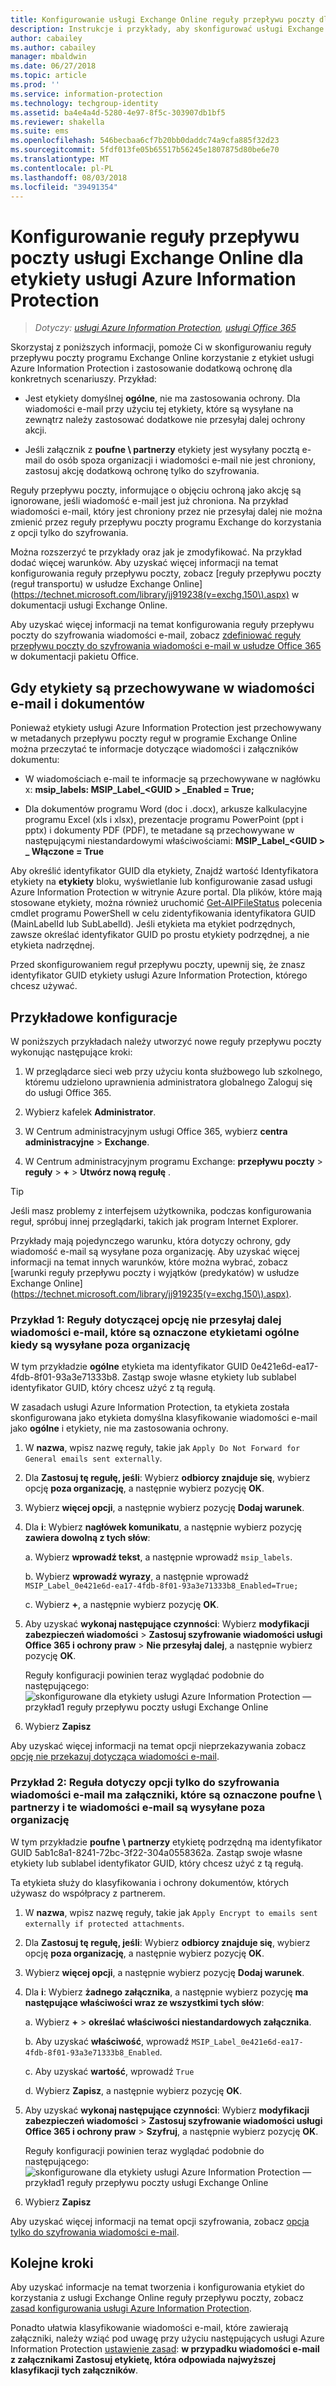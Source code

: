 ```yaml
---
title: Konfigurowanie usługi Exchange Online reguły przepływu poczty dla etykiety usługi Azure Information Protection
description: Instrukcje i przykłady, aby skonfigurować usługi Exchange Online reguły przepływu poczty dla etykiety usługi Azure Information Protection.
author: cabailey
ms.author: cabailey
manager: mbaldwin
ms.date: 06/27/2018
ms.topic: article
ms.prod: ''
ms.service: information-protection
ms.technology: techgroup-identity
ms.assetid: ba4e4a4d-5280-4e97-8f5c-303907db1bf5
ms.reviewer: shakella
ms.suite: ems
ms.openlocfilehash: 546becbaa6cf7b20bb0daddc74a9cfa885f32d23
ms.sourcegitcommit: 5fdf013fe05b65517b56245e1807875d80be6e70
ms.translationtype: MT
ms.contentlocale: pl-PL
ms.lasthandoff: 08/03/2018
ms.locfileid: "39491354"
---
```

# <a name="configuring-exchange-online-mail-flow-rules-for-azure-information-protection-labels"></a>Konfigurowanie reguły przepływu poczty usługi Exchange Online dla etykiety usługi Azure Information Protection

>*Dotyczy: [usługi Azure Information Protection](https://azure.microsoft.com/pricing/details/information-protection), [usługi Office 365](http://download.microsoft.com/download/E/C/F/ECF42E71-4EC0-48FF-AA00-577AC14D5B5C/Azure_Information_Protection_licensing_datasheet_EN-US.pdf)*

Skorzystaj z poniższych informacji, pomoże Ci w skonfigurowaniu reguły przepływu poczty programu Exchange Online korzystanie z etykiet usługi Azure Information Protection i zastosowanie dodatkową ochronę dla konkretnych scenariuszy. Przykład:

- Jest etykiety domyślnej **ogólne**, nie ma zastosowania ochrony. Dla wiadomości e-mail przy użyciu tej etykiety, które są wysyłane na zewnątrz należy zastosować dodatkowe nie przesyłaj dalej ochrony akcji.

- Jeśli załącznik z **poufne \ partnerzy** etykiety jest wysyłany pocztą e-mail do osób spoza organizacji i wiadomości e-mail nie jest chroniony, zastosuj akcję dodatkową ochronę tylko do szyfrowania.

Reguły przepływu poczty, informujące o objęciu ochroną jako akcję są ignorowane, jeśli wiadomość e-mail jest już chroniona. Na przykład wiadomości e-mail, który jest chroniony przez nie przesyłaj dalej nie można zmienić przez reguły przepływu poczty programu Exchange do korzystania z opcji tylko do szyfrowania.  

Można rozszerzyć te przykłady oraz jak je zmodyfikować. Na przykład dodać więcej warunków. Aby uzyskać więcej informacji na temat konfigurowania reguły przepływu poczty, zobacz [reguły przepływu poczty (reguł transportu) w usłudze Exchange Online] (https://technet.microsoft.com/library/jj919238(v=exchg.150\).aspx) w dokumentacji usługi Exchange Online.

Aby uzyskać więcej informacji na temat konfigurowania reguły przepływu poczty do szyfrowania wiadomości e-mail, zobacz [zdefiniować reguły przepływu poczty do szyfrowania wiadomości e-mail w usłudze Office 365](https://support.office.com/article/define-mail-flow-rules-to-encrypt-email-messages-in-office-365-9b7daf19-d5f2-415b-bc43-a0f5f4a585e8) w dokumentacji pakietu Office. 

## <a name="where-labels-are-stored-in-emails-and-documents"></a>Gdy etykiety są przechowywane w wiadomości e-mail i dokumentów

Ponieważ etykiety usługi Azure Information Protection jest przechowywany w metadanych przepływu poczty reguł w programie Exchange Online można przeczytać te informacje dotyczące wiadomości i załączników dokumentu:

- W wiadomościach e-mail te informacje są przechowywane w nagłówku x: **msip_labels: MSIP_Label_\<GUID > _Enabled = True;** 

- Dla dokumentów programu Word (doc i .docx), arkusze kalkulacyjne programu Excel (xls i xlsx), prezentacje programu PowerPoint (ppt i pptx) i dokumenty PDF (PDF), te metadane są przechowywane w następującymi niestandardowymi właściwościami: **MSIP_Label_\<GUID > _ Włączone = True**  

Aby określić identyfikator GUID dla etykiety, Znajdź wartość Identyfikatora etykiety na **etykiety** bloku, wyświetlanie lub konfigurowanie zasad usługi Azure Information Protection w witrynie Azure portal. Dla plików, które mają stosowane etykiety, można również uruchomić [Get-AIPFileStatus](/powershell/module/azureinformationprotection/get-aipfilestatus) polecenia cmdlet programu PowerShell w celu zidentyfikowania identyfikatora GUID (MainLabelId lub SubLabelId). Jeśli etykieta ma etykiet podrzędnych, zawsze określać identyfikator GUID po prostu etykiety podrzędnej, a nie etykieta nadrzędnej.

Przed skonfigurowaniem reguł przepływu poczty, upewnij się, że znasz identyfikator GUID etykiety usługi Azure Information Protection, którego chcesz używać.

## <a name="example-configurations"></a>Przykładowe konfiguracje

W poniższych przykładach należy utworzyć nowe reguły przepływu poczty wykonując następujące kroki:

1. W przeglądarce sieci web przy użyciu konta służbowego lub szkolnego, któremu udzielono uprawnienia administratora globalnego Zaloguj się do usługi Office 365. 

2. Wybierz kafelek **Administrator**.

3. W Centrum administracyjnym usługi Office 365, wybierz **centra administracyjne** > **Exchange**.

4. W Centrum administracyjnym programu Exchange: **przepływu poczty** > **reguły** > **+** > **Utwórz nową regułę** . 

> [!TIP]
> Jeśli masz problemy z interfejsem użytkownika, podczas konfigurowania reguł, spróbuj innej przeglądarki, takich jak program Internet Explorer.

Przykłady mają pojedynczego warunku, która dotyczy ochrony, gdy wiadomość e-mail są wysyłane poza organizację. Aby uzyskać więcej informacji na temat innych warunków, które można wybrać, zobacz [warunki reguły przepływu poczty i wyjątków (predykatów) w usłudze Exchange Online] (https://technet.microsoft.com/library/jj919235(v=exchg.150\).aspx).


### <a name="example-1-rule-that-applies-the-do-not-forward-option-to-emails-that-are-labeled-general-when-they-are-sent-outside-the-organization"></a>Przykład 1: Reguły dotyczącej opcję nie przesyłaj dalej wiadomości e-mail, które są oznaczone etykietami **ogólne** kiedy są wysyłane poza organizację

W tym przykładzie **ogólne** etykieta ma identyfikator GUID 0e421e6d-ea17-4fdb-8f01-93a3e71333b8. Zastąp swoje własne etykiety lub sublabel identyfikator GUID, który chcesz użyć z tą regułą. 

W zasadach usługi Azure Information Protection, ta etykieta została skonfigurowana jako etykieta domyślna klasyfikowanie wiadomości e-mail jako **ogólne** i etykiety, nie ma zastosowania ochrony. 

1. W **nazwa**, wpisz nazwę reguły, takie jak `Apply Do Not Forward for General emails sent externally`.
 
2. Dla **Zastosuj tę regułę, jeśli**: Wybierz **odbiorcy znajduje się**, wybierz opcję **poza organizację**, a następnie wybierz pozycję **OK**.

3. Wybierz **więcej opcji**, a następnie wybierz pozycję **Dodaj warunek**.
 
4. Dla **i**: Wybierz **nagłówek komunikatu**, a następnie wybierz pozycję **zawiera dowolną z tych słów**:
     
    a. Wybierz **wprowadź tekst**, a następnie wprowadź `msip_labels`.
     
    b. Wybierz **wprowadź wyrazy**, a następnie wprowadź `MSIP_Label_0e421e6d-ea17-4fdb-8f01-93a3e71333b8_Enabled=True;`
    
    c. Wybierz **+**, a następnie wybierz pozycję **OK**.

5. Aby uzyskać **wykonaj następujące czynności**: Wybierz **modyfikacji zabezpieczeń wiadomości** > **Zastosuj szyfrowanie wiadomości usługi Office 365 i ochrony praw**  >   **Nie przesyłaj dalej**, a następnie wybierz pozycję **OK**.
    
    Reguły konfiguracji powinien teraz wyglądać podobnie do następującego: ![skonfigurowane dla etykiety usługi Azure Information Protection — przykład1 reguły przepływu poczty usługi Exchange Online](./media/aip-exo-rule-ex1.png)

7. Wybierz **Zapisz** 

Aby uzyskać więcej informacji na temat opcji nieprzekazywania zobacz [opcję nie przekazuj dotycząca wiadomości e-mail](configure-usage-rights.md#do-not-forward-option-for-emails).

### <a name="example-2-rule-that-applies-the-encrypt-only-option-to-emails-when-they-have-attachments-that-are-labeled-confidential--partners-and-these-emails-are-sent-outside-the-organization"></a>Przykład 2: Reguła dotyczy opcji tylko do szyfrowania wiadomości e-mail ma załączniki, które są oznaczone **poufne \ partnerzy** i te wiadomości e-mail są wysyłane poza organizację

W tym przykładzie **poufne \ partnerzy** etykietę podrzędną ma identyfikator GUID 5ab1c8a1-8241-72bc-3f22-304a0558362a. Zastąp swoje własne etykiety lub sublabel identyfikator GUID, który chcesz użyć z tą regułą. 

Ta etykieta służy do klasyfikowania i ochrony dokumentów, których używasz do współpracy z partnerem.   

1. W **nazwa**, wpisz nazwę reguły, takie jak `Apply Encrypt to emails sent externally if protected attachments`.
 
2. Dla **Zastosuj tę regułę, jeśli**: Wybierz **odbiorcy znajduje się**, wybierz opcję **poza organizację**, a następnie wybierz pozycję **OK**.

3. Wybierz **więcej opcji**, a następnie wybierz pozycję **Dodaj warunek**.
 
4. Dla **i**: Wybierz **żadnego załącznika**, a następnie wybierz pozycję **ma następujące właściwości wraz ze wszystkimi tych słów**:
     
    a. Wybierz **+**  >  **określać właściwości niestandardowych załącznika**.
  
    b. Aby uzyskać **właściwość**, wprowadź `MSIP_Label_0e421e6d-ea17-4fdb-8f01-93a3e71333b8_Enabled`.
    
    c. Aby uzyskać **wartość**, wprowadź `True`
    
    d. Wybierz **Zapisz**, a następnie wybierz pozycję **OK**.

5. Aby uzyskać **wykonaj następujące czynności**: Wybierz **modyfikacji zabezpieczeń wiadomości** > **Zastosuj szyfrowanie wiadomości usługi Office 365 i ochrony praw**  >   **Szyfruj**, a następnie wybierz pozycję **OK**.
    
    Reguły konfiguracji powinien teraz wyglądać podobnie do następującego: ![skonfigurowane dla etykiety usługi Azure Information Protection — przykład1 reguły przepływu poczty usługi Exchange Online](./media/aip-exo-rule-ex2.png)

6. Wybierz **Zapisz** 

Aby uzyskać więcej informacji na temat opcji szyfrowania, zobacz [opcja tylko do szyfrowania wiadomości e-mail](configure-usage-rights.md#encrypt-only-option-for-emails).


## <a name="next-steps"></a>Kolejne kroki

Aby uzyskać informacje na temat tworzenia i konfigurowania etykiet do korzystania z usługi Exchange Online reguły przepływu poczty, zobacz [zasad konfigurowania usługi Azure Information Protection](configure-policy.md).

Ponadto ułatwia klasyfikowanie wiadomości e-mail, które zawierają załączniki, należy wziąć pod uwagę przy użyciu następujących usługi Azure Information Protection [ustawienie zasad](configure-policy-settings.md): **w przypadku wiadomości e-mail z załącznikami Zastosuj etykietę, która odpowiada najwyższej klasyfikacji tych załączników**.


